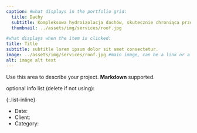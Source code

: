 ```yaml
---
caption: #what displays in the portfolio grid:
  title: Dachy
  subtitle: Kompleksowa hydroizolacja dachów, skutecznie chroniąca przed opadami deszczu, śniegiem i wilgocią.
  thumbnail: ../assets/img/services/roof.jpg

#what displays when the item is clicked:
title: Title
subtitle: subtitle lorem ipsum dolor sit amet consectetur.
image: ../assets/img/services/roof.jpg #main image, can be a link or a file in assets/img/portfolio
alt: image alt text
---
```


Use this area to describe your project. **Markdown** supported.

optional info list (delete if not using):

{:.list-inline}

- Date:
- Client:
- Category:
